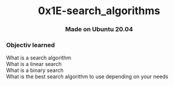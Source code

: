 <h1 align="center">0x1E-search_algorithms</h1>

<h3 align="center">Made on Ubuntu 20.04</h3>

<h3>Objectiv learned</h3>

<p>
What is a search algorithm</br>
What is a linear search</br>
What is a binary search</br>
What is the best search algorithm to use depending on your needs</br>
</p>
